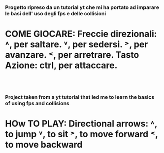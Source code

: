<h3>Progetto ripreso da un tutorial yt che mi ha portato ad imparare le basi dell' uso degli fps e delle collisioni</h3>
<h1>COME GIOCARE: 
Freccie direzionali: ˄, per saltare. ˅, per sedersi. ˃, per avanzare. ˂, per arretrare.
Tasto Azione: ctrl, per attaccare.</h1>
<br>
<br>
<h3>Project taken from a yt tutorial that led me to learn the basics of using fps and collisions</h3> 
<h1>HOw TO PLAY:
Directional arrows: ˄, to jump ˅, to sit ˃, to move forward ˂, to move backward</h1>
